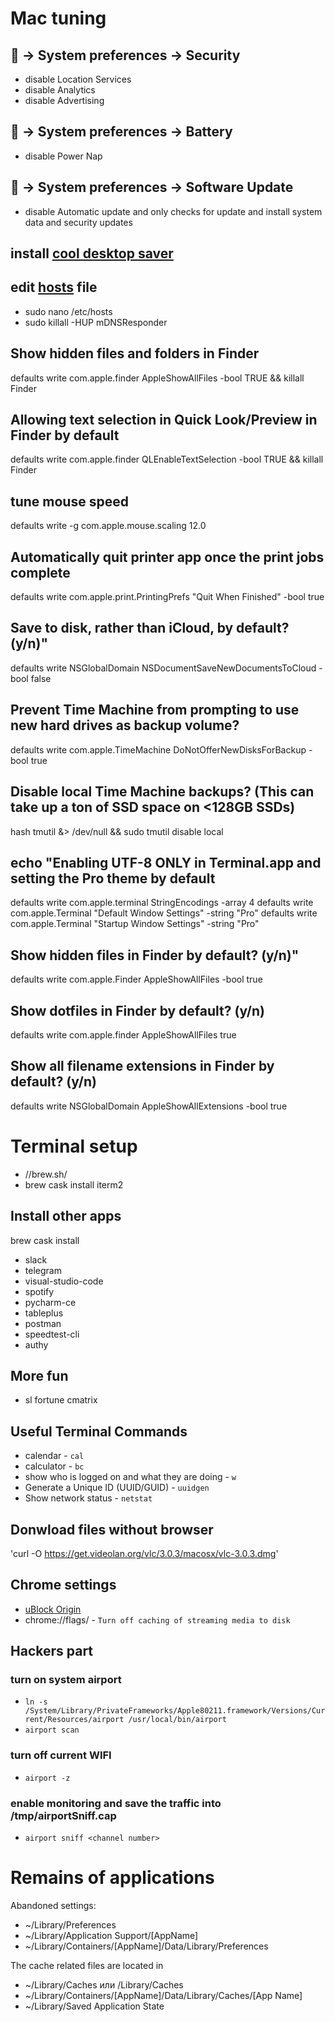 # Mac tuning

##  → System preferences → Security
* disable Location Services
* disable Analytics
* disable Advertising

##  → System preferences → Battery
* disable Power Nap

##  → System preferences → Software Update
* disable Automatic update and only checks for update and install system data and security updates

## install [cool desktop saver](//github.com/pedrommcarrasco/Brooklyn/releases/download/1.0.0/Brooklyn.saver.zip)

## edit [hosts](http://winhelp2002.mvps.org/hosts.htm) file
  * sudo nano /etc/hosts
  * sudo killall -HUP mDNSResponder

## Show hidden files and folders in Finder
defaults write com.apple.finder AppleShowAllFiles -bool TRUE && killall Finder

## Allowing text selection in Quick Look/Preview in Finder by default
defaults write com.apple.finder QLEnableTextSelection -bool TRUE && killall Finder

## tune mouse speed
defaults write -g com.apple.mouse.scaling 12.0

## Automatically quit printer app once the print jobs complete
defaults write com.apple.print.PrintingPrefs "Quit When Finished" -bool true

## Save to disk, rather than iCloud, by default? (y/n)"
defaults write NSGlobalDomain NSDocumentSaveNewDocumentsToCloud -bool false

## Prevent Time Machine from prompting to use new hard drives as backup volume?
defaults write com.apple.TimeMachine DoNotOfferNewDisksForBackup -bool true

## Disable local Time Machine backups? (This can take up a ton of SSD space on <128GB SSDs)
hash tmutil &> /dev/null && sudo tmutil disable local

## echo "Enabling UTF-8 ONLY in Terminal.app and setting the Pro theme by default
defaults write com.apple.terminal StringEncodings -array 4
defaults write com.apple.Terminal "Default Window Settings" -string "Pro"
defaults write com.apple.Terminal "Startup Window Settings" -string "Pro"

## Show hidden files in Finder by default? (y/n)"
defaults write com.apple.Finder AppleShowAllFiles -bool true

## Show dotfiles in Finder by default? (y/n)
defaults write com.apple.finder AppleShowAllFiles true

## Show all filename extensions in Finder by default? (y/n)
defaults write NSGlobalDomain AppleShowAllExtensions -bool true

# Terminal setup
* //brew.sh/
* brew cask install iterm2

## Install other apps
brew cask install
* slack
* telegram
* visual-studio-code
* spotify
* pycharm-ce
* tableplus
* postman
* speedtest-cli
* authy

## More fun
* sl fortune cmatrix

## Useful Terminal Commands
* calendar - `cal`
* calculator - `bc`
* show who is logged on and what they are doing - `w`
* Generate a Unique ID (UUID/GUID) - `uuidgen`
* Show network status - `netstat`

## Donwload files without browser
'curl -O https://get.videolan.org/vlc/3.0.3/macosx/vlc-3.0.3.dmg'

## Chrome settings
+ [uBlock Origin](https://chrome.google.com/webstore/detail/ublock-origin/cjpalhdlnbpafiamejdnhcphjbkeiagm)
+ chrome://flags/ - `Turn off caching of streaming media to disk`

## Hackers part

### turn on system airport
* `ln -s /System/Library/PrivateFrameworks/Apple80211.framework/Versions/Current/Resources/airport /usr/local/bin/airport`
* `airport scan`
### turn off current WIFI
* `airport -z`
### enable monitoring and save the traffic into /tmp/airportSniff<random>.cap
* `airport sniff <channel number>`

# Remains of applications
Abandoned settings:
* ~/Library/Preferences
* ~/Library/Application Support/[AppName]
* ~/Library/Containers/[AppName]/Data/Library/Preferences

The cache related files are located in
* ~/Library/Caches или /Library/Caches
* ~/Library/Containers/[AppName]/Data/Library/Caches/[App Name]
* ~/Library/Saved Application State
